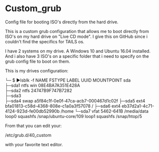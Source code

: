 # Custom_grub
Config file for booting ISO's directly from the hard drive.

This is a custom grub configuration that allows me to boot directly from ISO's on my hard drive on "Live CD mode". I give this on GitHub since i couldn't find the specifics for TAILS os.

I have 2 systems on my drive. A Windows 10 and Ubuntu 16.04 installed. And i also have 3 ISO's on a specific folder that i need to specify on the grub config file to boot on them.

This is my drives configuration:

└─ $ ▶lsblk -f
NAME   FSTYPE   LABEL UUID                                 MOUNTPOINT
sda                                                        
├─sda1 ntfs     win   08E4BA7A351E428A                     
├─sda2 ntfs           24747B9F747B7282                     
├─sda3                                                     
├─sda4 swap           a5f84c1f-0e0f-47ca-acb7-000467d1c02f 
├─sda5 ext4           bfa01813-c58d-4368-808e-c1a0a3f57078 /
├─sda6 ext4           eb37d2a1-4c71-4124-923d-fe00db52990b /home
└─sda7 vfat           5462-641B                            /media/data
loop0  squashfs                                            /snap/ubuntu-core/109
loop1  squashfs                                            /snap/htop/5

From that you can edit your:

/etc/grub.d/40_custom

with your favorite text editor.
